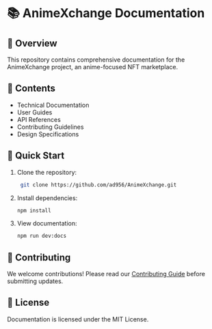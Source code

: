 # 📚 AnimeXchange Documentation

## 🌟 Overview

This repository contains comprehensive documentation for the AnimeXchange project, an anime-focused NFT marketplace.

## 📖 Contents

- Technical Documentation
- User Guides
- API References
- Contributing Guidelines
- Design Specifications

## 🚀 Quick Start

1. Clone the repository:

   ```bash
    git clone https://github.com/ad956/AnimeXchange.git
   ```

2. Install dependencies:

   ```bash
   npm install
   ```

3. View documentation:
   ```bash
   npm run dev:docs
   ```

## 🤝 Contributing

We welcome contributions! Please read our [Contributing Guide](CONTRIBUTING.md) before submitting updates.

## 📜 License

Documentation is licensed under the MIT License.
